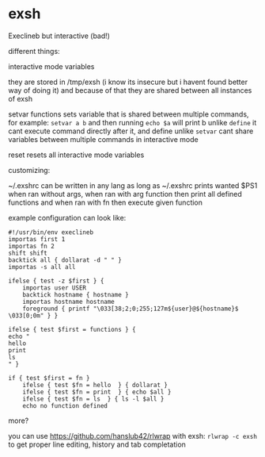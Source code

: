 # exsh
Execlineb but interactive (bad!)

different things:

interactive mode variables

they are stored in /tmp/exsh (i know its insecure but i havent found better way of doing it) and because of that they are shared between all instances of exsh

setvar functions sets variable that is shared between multiple commands, for example:
`setvar a b` and then running `echo $a` will print b
unlike `define` it cant execute command directly after it, and define unlike `setvar` cant share variables between multiple commands in interactive mode

reset resets all interactive mode variables

customizing:

~/.exshrc can be written in any lang as long as ~/.exshrc prints wanted $PS1 when ran without args, when ran with arg function then print all defined functions and when ran with fn <function> then execute given function

example configuration can look like:
```
#!/usr/bin/env execlineb
importas first 1
importas fn 2
shift shift
backtick all { dollarat -d " " }
importas -s all all

ifelse { test -z $first } {
	importas user USER
	backtick hostname { hostname }
	importas hostname hostname
	foreground { printf "\033[38;2;0;255;127m${user}@${hostname}$ \033[0;0m" } }

ifelse { test $first = functions } {
echo "
hello
print
ls
" }

if { test $first = fn } 
	ifelse { test $fn = hello  } { dollarat }
	ifelse { test $fn = print  } { echo $all }
	ifelse { test $fn = ls  } { ls -l $all }
	echo no function defined
```

more?


you can use https://github.com/hanslub42/rlwrap with exsh: `rlwrap -c exsh` to get proper line editing, history and tab completation
